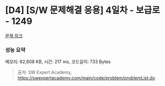 # [D4] [S/W 문제해결 응용] 4일차 - 보급로 - 1249 

[문제 링크](https://swexpertacademy.com/main/code/problem/problemDetail.do?contestProbId=AV15QRX6APsCFAYD) 

### 성능 요약

메모리: 62,608 KB, 시간: 217 ms, 코드길이: 733 Bytes



> 출처: SW Expert Academy, https://swexpertacademy.com/main/code/problem/problemList.do